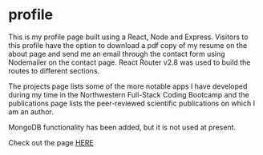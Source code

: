 # profile

This is my profile page built using a React, Node and Express.  Visitors to this profile have the option to download a pdf copy of my resume on the about page and send me an email through the contact form using Nodemailer on the contact page.  React Router v2.8 was used to build the routes to different sections.

The projects page lists some of the more notable apps I have developed during my time in the Northwestern Full-Stack Coding Bootcamp and the publications page lists the peer-reviewed scientific publications on which I am an author.

MongoDB functionality has been added, but it is not used at present.

Check out the page [HERE](https://karelhartlieb.herokuapp.com)